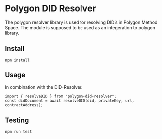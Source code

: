 # Polygon DID Resolver

The polygon resolver library is used for resolving DID’s in Polygon Method Space. The module is supposed to be used as an integeration to polygon library.

## Install

```
npm install
```

## Usage

In combination with the DID-Resolver:

```
import { resolveDID } from "polygon-did-resolver";
const didDocument = await resolveDID(did, privateKey, url, contractAddress);
```

## Testing

```
npm run test
```
